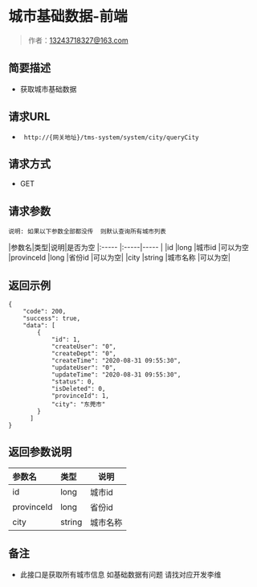 # 城市基础数据-前端

> 作者：13243718327@163.com

## 简要描述

- 获取城市基础数据

## 请求URL
- ` http://{网关地址}/tms-system/system/city/queryCity`
  
## 请求方式
- GET

## 请求参数
`说明: 如果以下参数全部都没传  则默认查询所有城市列表`

|参数名|类型|说明|是否为空
|:-----  |:-----|-----                           |
|id |long   |城市id |可以为空
|provinceId |long   |省份id |可以为空|
|city |string   |城市名称 |可以为空|
## 返回示例 

``` 
{
    "code": 200,
    "success": true,
    "data": [
        {
            "id": 1,
            "createUser": "0",
            "createDept": "0",
            "createTime": "2020-08-31 09:55:30",
            "updateUser": "0",
            "updateTime": "2020-08-31 09:55:30",
            "status": 0,
            "isDeleted": 0,
            "provinceId": 1,
            "city": "东莞市"
        }
      ]
}
```

## 返回参数说明 

|参数名|类型|说明|
|:-----  |:-----|-----                           |
|id |long   |城市id |
|provinceId |long   |省份id |
|city |string   |城市名称 |
## 备注 

- 此接口是获取所有城市信息 如基础数据有问题 请找对应开发李维